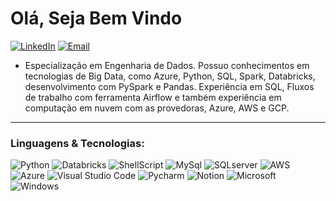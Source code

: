 <h1>Olá, Seja Bem Vindo</h1>

<p  align="center">

<p>

  
  [![LinkedIn](https://img.shields.io/badge/LinkedIn-0077B5?style=for-the-badge&logo=linkedin&logoColor=white)](https://www.linkedin.com/in/thiago-ribeiro-941b7b1a5/)
[![Email](https://img.shields.io/badge/Microsoft_Outlook-0078D4?style=for-the-badge&logo=microsoft-outlook&logoColor=white)](thiagoribeiro.17@hotmail.com)
</div>

- Especialização em Engenharia de Dados. Possuo conhecimentos em tecnologias de Big Data, como Azure, Python, SQL, Spark, Databricks, desenvolvimento com PySpark e Pandas. Experiência em SQL, Fluxos de trabalho com ferramenta Airflow e também experiência em computação em nuvem com as provedoras, Azure, AWS e GCP.
---

<h3>Linguagens & Tecnologias:</h3>  

![Python](https://img.shields.io/badge/Python-3776AB?style=for-the-badge&logo=python&logoColor=white)
![Databricks](https://img.shields.io/badge/Databricks-FF3621?style=for-the-badge&logo=Databricks&logoColor=white)
![ShellScript](https://img.shields.io/badge/Shell_Script-121011?style=for-the-badge&logo=gnu-bash&logoColor=white)
![MySql](https://img.shields.io/badge/MySQL-00000F?style=for-the-badge&logo=mysql&logoColor=white)
![SQLserver](https://img.shields.io/badge/Microsoft_SQL_Server-CC2927?style=for-the-badge&logo=microsoft-sql-server&logoColor=white)
![AWS](https://img.shields.io/badge/Amazon_AWS-232F3E?style=for-the-badge&logo=amazon-aws&logoColor=white)
![Azure](https://img.shields.io/badge/Microsoft_Azure-0089D6?style=for-the-badge&logo=microsoft-azure&logoColor=white)
![Visual Studio Code](https://img.shields.io/badge/Visual%20Studio%20Code-0078d7.svg?style=for-the-badge&logo=visual-studio-code&logoColor=white)
![Pycharm](https://img.shields.io/badge/PyCharm-000000.svg?&style=for-the-badge&logo=PyCharm&logoColor=white)
![Notion](https://img.shields.io/badge/Notion-000000?style=for-the-badge&logo=notion&logoColor=white)
![Microsoft](https://img.shields.io/badge/Microsoft-666666?style=for-the-badge&logo=microsoft&logoColor=white)
![Windows](https://img.shields.io/badge/Windows-0078D6?style=for-the-badge&logo=windows&logoColor=white)

<br/>

